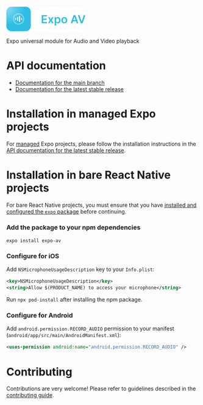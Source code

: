<p>
  <a href="https://docs.expo.dev/versions/latest/sdk/av/">
    <img
      src="../../.github/resources/expo-av.svg"
      alt="expo-av"
      height="64" />
  </a>
</p>

Expo universal module for Audio and Video playback

# API documentation

- [Documentation for the main branch](https://github.com/expo/expo/blob/main/docs/pages/versions/unversioned/sdk/av.mdx)
- [Documentation for the latest stable release](https://docs.expo.dev/versions/latest/sdk/av/)

# Installation in managed Expo projects

For [managed](https://docs.expo.dev/archive/managed-vs-bare/) Expo projects, please follow the installation instructions in the [API documentation for the latest stable release](https://docs.expo.dev/versions/latest/sdk/av/).

# Installation in bare React Native projects

For bare React Native projects, you must ensure that you have [installed and configured the `expo` package](https://docs.expo.dev/bare/installing-expo-modules/) before continuing.

### Add the package to your npm dependencies

```
expo install expo-av
```

### Configure for iOS

Add `NSMicrophoneUsageDescription` key to your `Info.plist`:

```xml
<key>NSMicrophoneUsageDescription</key>
<string>Allow $(PRODUCT_NAME) to access your microphone</string>
```

Run `npx pod-install` after installing the npm package.

### Configure for Android

Add `android.permission.RECORD_AUDIO` permission to your manifest (`android/app/src/main/AndroidManifest.xml`):

```xml
<uses-permission android:name="android.permission.RECORD_AUDIO" />
```

# Contributing

Contributions are very welcome! Please refer to guidelines described in the [contributing guide](https://github.com/expo/expo#contributing).
